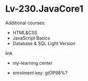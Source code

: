 # Lv-230.JavaCore1

Additional courses:

- HTML&CSS
- JavaScript Basics
- Database & SQL Light Version

link
 - my-learning.center

 - enrolment key: gtOP98%?


